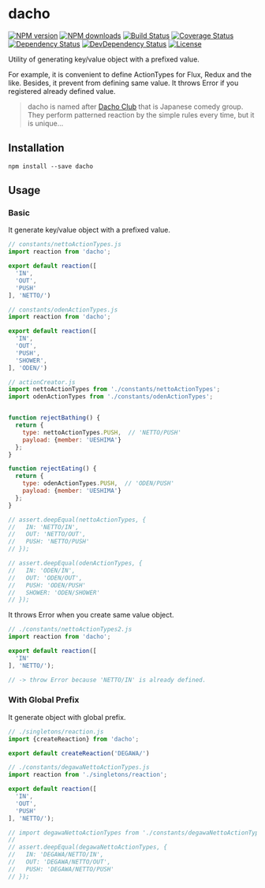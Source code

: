 # dacho

[![NPM version][npm-image]][npm-url]
[![NPM downloads][npm-download-image]][npm-download-url]
[![Build Status][travis-image]][travis-url]
[![Coverage Status][codecov-image]][codecov-url]
[![Dependency Status][daviddm-image]][daviddm-url]
[![DevDependency Status][daviddm-dev-image]][daviddm-dev-url]
[![License][license-image]][license-url]

Utility of generating key/value object with a prefixed value.

For example, it is convenient to define ActionTypes for Flux, Redux and the like.
Besides, it prevent from defining same value. It throws Error if you registered already defined value.

> dacho is named after [Dacho Club](https://ja.wikipedia.org/wiki/%E3%83%80%E3%83%81%E3%83%A7%E3%82%A6%E5%80%B6%E6%A5%BD%E9%83%A8) that is Japanese comedy group.
> They perform patterned reaction by the simple rules every time, but it is unique...


## Installation

```
npm install --save dacho
```


## Usage

### Basic

It generate key/value object with a prefixed value.

```javascript
// constants/nettoActionTypes.js
import reaction from 'dacho';

export default reaction([
  'IN',
  'OUT',
  'PUSH'
], 'NETTO/')
```

```javascript
// constants/odenActionTypes.js
import reaction from 'dacho';

export default reaction([
  'IN',
  'OUT',
  'PUSH',
  'SHOWER',
], 'ODEN/')
```

```javascript
// actionCreator.js
import nettoActionTypes from './constants/nettoActionTypes';
import odenActionTypes from './constants/odenActionTypes';


function rejectBathing() {
  return {
    type: nettoActionTypes.PUSH,  // 'NETTO/PUSH'
    payload: {member: 'UESHIMA'}
  };
}

function rejectEating() {
  return {
    type: odenActionTypes.PUSH,  // 'ODEN/PUSH'
    payload: {member: 'UESHIMA'}
  };
}

// assert.deepEqual(nettoActionTypes, {
//   IN: 'NETTO/IN',
//   OUT: 'NETTO/OUT',
//   PUSH: 'NETTO/PUSH'
// });

// assert.deepEqual(odenActionTypes, {
//   IN: 'ODEN/IN',
//   OUT: 'ODEN/OUT',
//   PUSH: 'ODEN/PUSH'
//   SHOWER: 'ODEN/SHOWER'
// });
```

It throws Error when you create same value object.

```javascript
// ./constants/nettoActionTypes2.js
import reaction from 'dacho';

export default reaction([
  'IN'
], 'NETTO/');

// -> throw Error because 'NETTO/IN' is already defined.
```

### With Global Prefix

It generate object with global prefix.

```javascript
// ./singletons/reaction.js
import {createReaction} from 'dacho';

export default createReaction('DEGAWA/')
```

```javascript
// ./constants/degawaNettoActionTypes.js
import reaction from './singletons/reaction';

export default reaction([
  'IN',
  'OUT',
  'PUSH'
], 'NETTO/');

// import degawaNettoActionTypes from './constants/degawaNettoActionTypes';
//
// assert.deepEqual(degawaNettoActionTypes, {
//   IN: 'DEGAWA/NETTO/IN',
//   OUT: 'DEGAWA/NETTO/OUT',
//   PUSH: 'DEGAWA/NETTO/PUSH'
// });
```

[npm-url]: https://www.npmjs.com/package/dacho
[npm-image]: https://img.shields.io/npm/v/dacho.svg?style=flat-square
[npm-download-url]: https://www.npmjs.com/package/dacho
[npm-download-image]: https://img.shields.io/npm/dt/dacho.svg?style=flat-square
[travis-url]: https://travis-ci.org/moqada/dacho
[travis-image]: https://img.shields.io/travis/moqada/dacho.svg?style=flat-square
[daviddm-url]: https://david-dm.org/moqada/dacho
[daviddm-image]: https://img.shields.io/david/moqada/dacho.svg?style=flat-square
[daviddm-dev-url]: https://david-dm.org/moqada/dacho#info=devDependencies
[daviddm-dev-image]: https://img.shields.io/david/dev/moqada/dacho.svg?style=flat-square
[codecov-url]: https://codecov.io/github/moqada/dacho
[codecov-image]: https://img.shields.io/codecov/c/github/moqada/dacho.svg?style=flat-square
[license-url]: http://opensource.org/licenses/MIT
[license-image]: https://img.shields.io/npm/l/dacho.svg?style=flat-square
